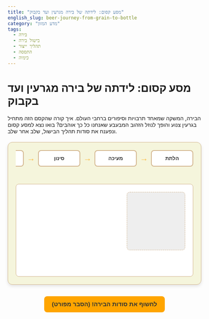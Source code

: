 ```yaml
---
title: "מסע קסום: לידתה של בירה מגרעין ועד בקבוק"
english_slug: beer-journey-from-grain-to-bottle
category: "מדע המזון"
tags:
  - בירה
  - בישול בירה
  - תהליך ייצור
  - התססה
  - כימיה
---
```

<h1>מסע קסום: לידתה של בירה מגרעין ועד בקבוק</h1>

<p>הבירה, המשקה שמאחד תרבויות וסיפורים ברחבי העולם. איך קורה שהקסם הזה מתחיל בגרעין צנוע והופך לנוזל הזהוב המבעבע שאנחנו כל כך אוהבים? בואו נצא למסע קסום ונפענח את סודות תהליך הבישול, שלב אחר שלב.</p>

<div class="beer-journey-app">
    <div class="timeline" id="beer-timeline">
        <div class="step" data-step="malting">הלתת</div>
        <div class="arrow"><span>&rarr;</span></div>
        <div class="step" data-step="mashing">מעיכה</div>
        <div class="arrow"><span>&rarr;</span></div>
        <div class="step" data-step="lautering">סינון</div>
        <div class="arrow"><span>&rarr;</span></div>
        <div class="step" data-step="boiling">רתיחה</div>
        <div class="arrow"><span>&rarr;</span></div>
        <div class="step" data-step="cooling">קירור</div>
        <div class="arrow"><span>&rarr;</span></div>
        <div class="step" data-step="fermentation">תסיסה</div>
        <div class="arrow"><span>&rarr;</span></div>
        <div class="step" data-step="conditioning">יישון</div>
        <div class="arrow"><span>&rarr;</span></div>
        <div class="step" data-step="packaging">ביקבוק</div>
    </div>
    <div class="display-area" id="step-display">
        <!-- Step content and visual representation will be loaded here by JS -->
        <div class="process-visual">
            <!-- Dynamic visual element controlled by CSS/JS -->
        </div>
        <div class="process-text">
            <h3 class="step-title"></h3>
            <p class="step-description"></p>
        </div>
    </div>
</div>

<style>
    :root {
        --beer-gold: #ffcc00;
        --beer-dark-gold: #ffa500;
        --beer-brown: #a0522d;
        --beer-light-brown: #cd853f;
        --neutral-bg: #f5f5dc; /* Beige */
        --neutral-border: #d2b48c; /* Tan */
        --dark-text: #333;
        --light-text: #fff;
        --shadow: rgba(0, 0, 0, 0.1);
    }

    .beer-journey-app {
        direction: rtl;
        font-family: 'Arial', sans-serif; /* More common/clean font */
        margin-top: 20px;
        border: 1px solid var(--neutral-border);
        padding: 20px; /* Slightly more padding */
        border-radius: 12px; /* More rounded corners */
        background-color: var(--neutral-bg);
        box-shadow: 0 4px 8px var(--shadow); /* Add subtle shadow */
    }

    .timeline {
        display: flex;
        justify-content: space-between;
        align-items: center;
        margin-bottom: 30px; /* More space */
        overflow-x: auto;
        padding-bottom: 15px; /* More padding below for scrollbar */
        scrollbar-width: thin; /* Thinner scrollbar */
        scrollbar-color: var(--beer-dark-gold) var(--neutral-border); /* Style scrollbar */
    }

    .timeline::-webkit-scrollbar {
        height: 8px;
    }

    .timeline::-webkit-scrollbar-track {
        background: var(--neutral-border);
        border-radius: 10px;
    }

    .timeline::-webkit-scrollbar-thumb {
        background-color: var(--beer-dark-gold);
        border-radius: 10px;
        border: 2px solid var(--neutral-bg);
    }


    .step {
        flex: 1;
        text-align: center;
        padding: 12px 8px; /* More padding */
        cursor: pointer;
        border: 2px solid var(--neutral-border); /* Slightly thicker border */
        border-radius: 8px;
        background-color: #fff; /* White steps */
        color: var(--dark-text);
        transition: background-color 0.3s ease, border-color 0.3s ease, transform 0.2s ease; /* Add transform transition */
        min-width: 90px; /* Slightly wider steps */
        white-space: nowrap;
        font-size: 0.95em; /* Slightly larger font */
        font-weight: bold; /* Steps text bolder */
        user-select: none; /* Prevent text selection */
    }

    .step.active {
        background-color: var(--beer-gold); /* Beer color */
        border-color: var(--beer-dark-gold);
        color: var(--dark-text); /* Keep text dark for contrast */
        transform: translateY(-3px); /* Subtle lift */
        box-shadow: 0 3px 6px var(--shadow);
    }

    .step:hover:not(.active) {
        background-color: #fff8dc; /* Lighter hover */
        border-color: var(--beer-gold);
    }

    .step:active {
        transform: translateY(0); /* Press effect */
        box-shadow: none;
    }


    .arrow {
        padding: 0 8px; /* More padding */
        font-size: 1.5em; /* Larger arrow */
        color: var(--beer-dark-gold); /* Match beer color */
        animation: arrow-pulse 1.5s infinite ease-in-out; /* Subtle animation */
    }

    @keyframes arrow-pulse {
        0%, 100% { transform: scale(1); opacity: 0.8; }
        50% { transform: scale(1.1); opacity: 1; }
    }


    .display-area {
        border: 1px solid var(--neutral-border);
        padding: 20px; /* More padding */
        border-radius: 8px;
        background-color: #fff;
        min-height: 200px; /* More space for visuals */
        display: flex; /* Use flexbox for layout */
        gap: 20px; /* Space between visual and text */
        align-items: flex-start; /* Align items to the top */
    }

    .process-visual {
        flex-shrink: 0; /* Don't shrink */
        width: 150px; /* Fixed width for visual area */
        height: 150px; /* Fixed height */
        background-color: #eee; /* Placeholder background */
        border-radius: 8px;
        position: relative; /* Needed for absolute positioning of animations */
        overflow: hidden; /* Hide overflowing animation elements */
        border: 1px dashed var(--neutral-border); /* Indicate it's a placeholder/visual */
        display: flex; /* Use flex for centering/positioning internal elements */
        justify-content: center;
        align-items: center;
        font-size: 0.8em;
        color: #666;
        text-align: center;
    }

    .process-text {
        flex-grow: 1; /* Take remaining space */
    }

    .display-area h3 {
        margin-top: 0;
        color: var(--beer-dark-gold); /* Match step color */
        margin-bottom: 10px;
        font-size: 1.4em;
    }

    .display-area p {
        color: var(--dark-text);
        line-height: 1.6;
        font-size: 1.1em;
    }

    /* --- Visual Animations --- */
    /* Malting: Represents grain transformation */
    .process-visual.malting {
        background: linear-gradient(to bottom, #f0d9b5, var(--beer-light-brown)); /* Grain color change */
    }

    /* Mashing: Represents mixing and sugar extraction */
    .process-visual.mashing {
        background: linear-gradient(to bottom, var(--beer-light-brown) 50%, var(--beer-gold) 50%); /* Grain & Wort */
        animation: mash-mix 2s infinite linear;
    }
    @keyframes mash-mix {
        0% { background-position: 0% 0%; }
        100% { background-position: 0% -100%; } /* Simulate downward movement */
    }

    /* Lautering: Represents separation */
    .process-visual.lautering {
        background: linear-gradient(to top, var(--beer-brown) 30%, var(--beer-gold) 30%); /* Layers */
        position: relative;
    }
    .process-visual.lautering::after {
        content: '';
        position: absolute;
        top: 30%; /* Starting point of separation */
        left: 0;
        right: 0;
        height: 5px;
        background-color: rgba(255, 255, 255, 0.5); /* White line indicating separation */
        animation: separate 1.5s ease-in-out;
    }
    @keyframes separate {
        0% { transform: scaleX(0); }
        100% { transform: scaleX(1); }
    }

    /* Boiling: Represents heat and hop addition */
    .process-visual.boiling {
        background-color: var(--beer-gold);
        position: relative;
        overflow: visible; /* Allow bubbles to go outside */
    }
    .process-visual.boiling::before, .process-visual.boiling::after {
        content: '';
        position: absolute;
        width: 10px;
        height: 10px;
        background-color: rgba(255, 255, 255, 0.7);
        border-radius: 50%;
        animation: bubble 1.5s infinite linear;
        bottom: 0;
        opacity: 0;
    }
    .process-visual.boiling::before { left: 20%; animation-delay: 0s; }
    .process-visual.boiling::after { left: 60%; animation-delay: 0.5s; width: 8px; height: 8px; }
    @keyframes bubble {
        0% { bottom: 0; opacity: 0.5; transform: scale(1); }
        50% { opacity: 1; transform: scale(1.1); }
        100% { bottom: 100%; opacity: 0; transform: scale(1); }
    }


    /* Cooling: Represents temperature drop */
    .process-visual.cooling {
        background: linear-gradient(to bottom, #ffcc00, #ffcc00); /* Start color */
        animation: cool-down 1.5s ease-out forwards;
    }
    @keyframes cool-down {
        0% { background: linear-gradient(to bottom, #ffcc00, #ffcc00); }
        100% { background: linear-gradient(to bottom, #ffeb7f, #ffcc00); } /* Subtle color shift */
    }


    /* Fermentation: Represents yeast activity and bubbling */
    .process-visual.fermentation {
        background-color: var(--beer-gold);
        position: relative;
        overflow: visible; /* Allow bubbles to go outside */
    }
    .process-visual.fermentation::before, .process-visual.fermentation::after,
    .process-visual.fermentation .ferment-bubble1, .process-visual.fermentation .ferment-bubble2 {
        content: '';
        position: absolute;
        width: 8px;
        height: 8px;
        background-color: rgba(255, 255, 255, 0.9);
        border-radius: 50%;
        animation: ferment-bubble 2s infinite linear;
        bottom: 0;
        opacity: 0;
    }
     .process-visual.fermentation::before { left: 15%; animation-delay: 0s; width: 6px; height: 6px;}
     .process-visual.fermentation::after { left: 45%; animation-delay: 0.7s; }
     .process-visual.fermentation .ferment-bubble1 { left: 75%; animation-delay: 1.4s; width: 7px; height: 7px; }
     .process-visual.fermentation .ferment-bubble2 { left: 30%; animation-delay: 0.3s; width: 5px; height: 5px; }

    @keyframes ferment-bubble {
        0% { bottom: 0; opacity: 0.6; transform: scale(0.8); }
        50% { opacity: 1; transform: scale(1.2); }
        100% { bottom: 100%; opacity: 0; transform: scale(1); }
    }


    /* Conditioning: Represents settling and clarification */
    .process-visual.conditioning {
        background: linear-gradient(to bottom, rgba(255, 204, 0, 0.8) 70%, rgba(160, 82, 45, 0.5) 70%); /* Simulate clarity */
        animation: settle 3s ease-out forwards;
    }
     @keyframes settle {
        0% { background-position: 0% 0%; }
        100% { background-position: 0% -20%; } /* Simulate sediment settling */
    }


    /* Packaging: Final product */
    .process-visual.packaging {
         background: linear-gradient(to top, var(--beer-gold), #ffeb7f); /* Clear beer gradient */
         position: relative;
         overflow: visible; /* Allow bubbles to escape */
    }
     .process-visual.packaging::before, .process-visual.packaging::after {
        content: '';
        position: absolute;
        width: 5px;
        height: 5px;
        background-color: rgba(255, 255, 255, 0.8);
        border-radius: 50%;
        animation: fizz 3s infinite linear;
        bottom: 10%; /* Start above bottom */
        opacity: 0;
    }
     .process-visual.packaging::before { left: 30%; animation-delay: 0s; }
     .process-visual.packaging::after { left: 70%; animation-delay: 1s; width: 4px; height: 4px; }

    @keyframes fizz {
        0% { bottom: 10%; opacity: 0.5; }
        100% { bottom: 100%; opacity: 0; }
    }


    /* Reset animation on step change */
     .process-visual:not(.malting):not(.mashing):not(.lautering):not(.boiling):not(.cooling):not(.fermentation):not(.conditioning):not(.packaging) {
        animation: none !important;
     }


    #toggle-explanation {
        display: block;
        margin: 30px auto; /* More margin */
        padding: 12px 20px; /* More padding */
        font-size: 1.1em;
        cursor: pointer;
        border: none;
        border-radius: 8px; /* More rounded */
        background-color: var(--beer-dark-gold); /* Match design */
        color: var(--dark-text); /* Dark text on button */
        transition: background-color 0.3s ease, transform 0.1s ease;
        font-weight: bold;
    }

    #toggle-explanation:hover {
        background-color: #ffbf00;
        transform: translateY(-1px);
    }
     #toggle-explanation:active {
         transform: translateY(0);
     }


    .explanation {
        border: 1px solid var(--neutral-border);
        padding: 20px; /* More padding */
        margin-top: 20px;
        border-radius: 12px;
        background-color: #fff8dc; /* Lighter background for explanation */
        display: none; /* Hidden by default */
        box-shadow: 0 2px 4px var(--shadow);
    }

    .explanation h2, .explanation h3 {
        color: var(--beer-dark-gold);
        border-bottom: 1px solid var(--neutral-border); /* Separator */
        padding-bottom: 5px;
        margin-bottom: 15px;
    }
    .explanation h2 { font-size: 1.6em; }
    .explanation h3 { font-size: 1.3em; color: var(--beer-brown);}


    .explanation p {
        color: var(--dark-text);
        line-height: 1.7; /* More space between lines */
        margin-bottom: 15px;
    }

</style>

<button id="toggle-explanation">לחשוף את סודות הבירה! (הסבר מפורט)</button>

<div class="explanation" id="detailed-explanation">
    <h2>המסע נחשף: שלבי הקסם של יצירת הבירה</h2>

    <h3>מבוא קצר: הגיבורים של תהליך הבישול</h3>
    <p>בירה היא לא רק משקה, היא תוצר של כימיה, ביולוגיה ואמנות עתיקה. ארבעה גיבורים עיקריים שותפים ליצירה: המים - הבמה לכל התהליך; הדגנים (בעיקר שעורה מולתתת) - מספקים את הסוכרים הדרושים למסיבה; הכשות - מוסיפה ארומה, מרירות נעימה ושומרת על הטריות; והשמרים - האמנים הזעירים שהופכים את הסוכרים לאלכוהול וגיזוז. יחד, הם יוצאים למסע מרתק.</p>

    <h3>שלב 1: הלתת (Malting) - להעיר את הגרעין</h3>
    <p>הכל מתחיל בגרעין השעורה. בשלב הלתת, הגרעינים מושרים במים כדי להתחיל נביטה. זהו טריק קסום מהטבע: הנביטה מפעילה אנזימים חבויים בגרעין, שתפקידם יהיה לפרק בהמשך את העמילנים המורכבים לסוכרים פשוטים (הדלק של השמרים!). כדי לשמר את הכוח האנזימטי הזה בדיוק ברגע הנכון, עוצרים את הנביטה בייבוש בחום (kilning). טמפרטורת הייבוש תשפיע גם על צבע וטעמי הקליה של הגרעין, ותתן את הבסיס לגוון ולטעם של הבירה הסופית, מבהיר ועד כהה כמו שוקולד.</p>

    <h3>שלב 2: המעיכה (Mashing) - מרק הסוכר המתוק</h3>
    <p>עכשיו כשהגרעינים "ערים" ואנזימים מוכנים, מגיע זמן המעיכה. הגרעינים המולתתים נטחנים גס ומעורבבים עם מים חמים בטמפרטורות מדויקות (בדרך כלל סביב 62-70 מעלות צלזיוס). כאן מתרחש הקסם האנזימטי: האנזימים שהופעלו בהלתת מתחילים לפרק את העמילנים הגדולים לסוכרים קטנים ומסיסים, בעיקר מלטוז. התוצאה היא נוזל מתוק ומלא הבטחה שנקרא "וורט" (Wort).</p>

    <h3>שלב 3: הסינון (Lautering) - להפריד את הטוב מהמוצק</h3>
    <p>אחרי שהסוכרים הומסו בוורט, צריך להפריד את הנוזל המתוק מהשאריות המוצקות של הגרעינים (שנקראות Spent Grains). תהליך הסינון (Lautering) עושה בדיוק את זה. הוורט מסונן, לרוב דרך שכבה טבעית של הגריינס עצמם שמשמשת כמסנן טבעי. לעיתים שוטפים את הגריינס במים חמים נוספים (Sparge) כדי לוודא שכל טיפת סוכר נוצלה.</p>

    <h3>שלב 4: הרתיחה (Boiling) - טיהור והוספת אופי</h3>
    <p>הוורט הצלול מועבר למיכל הרתיחה ומתחיל להתבשל בעוצמה במשך שעה עד שעה וחצי. זוהי תחנת טיהור ועיצוב טעם: הרתיחה הורגת חיידקים לא רצויים (חיטוי!), מאדה חומרים נדיפים שעלולים לפגוע בטעם, והכי חשוב - זה הזמן להוסיף את הכשות! הוספת כשות בתחילת הרתיחה תעניק לבירה מרירות נקייה, והוספה בסופה או אחרי כיבוי האש תעניק לה ארומות פרחוניות, פירותיות או עשבוניות נפלאות.</p>

    <h3>שלב 5: הקירור (Cooling) - להכין את הבמה לשמרים</h3>
    <p>מיד לאחר הרתיחה, הוורט רותח וחם מדי בשביל האורחים הבאים שלנו - השמרים העדינים. יש לקרר אותו במהירות לטמפרטורת החדר או קצת פחות (בדרך כלל 18-24°C לאיילים או 8-14°C ללאגרים). קירור מהיר חיוני למניעת זיהומים חיידקיים ולשקיעת חלבונים וטאנינים שהתגבשו בחום. המטרה: סביבה מושלמת לשמרים.</p>

    <h3>שלב 6: התסיסה (Fermentation) - הקסם הביולוגי מתחיל</h3>
    <p>הוורט המקורר מועבר למיכל התסיסה, וזה הרגע הגדול של השמרים! מוסיפים את זן השמרים המתאים, והם מתחילים במלאכתם: המרת הסוכרים שבוורט לאלכוהול ולפחמן דו-חמצני. המיכל מתחיל לבעבע בעדינות, עדות לעבודה המאומצת בפנים. תהליך זה נמשך בדרך כלל שבוע עד שלושה שבועות, והוא הלב הפועם של ייצור הבירה, זה שמעניק לה את האלכוהול והגיזוז הראשוני.</p>

    <h3>שלב 7: היישון (Conditioning) - הזמן עושה את שלו</h3>
    <p>אחרי שהשמרים סיימו את רוב עבודתם, הבירה הצעירה עוברת לשלב מנוחה וגיבוש טעמים. היישון יכול לכלול העברה למיכל אחר, קירור לטמפרטורות נמוכות יותר (ליצירת לאגרים חלקים במיוחד), או הוספת מרכיבים נוספים לטעם כמו שבבי עץ אלון. שלב זה מאפשר לטעמים להתפתח, להתעגל, למשקעים לשקוע, וטעמי לוואי קלים להיעלם. זהו השלב בו הבירה מקבלת את הליטוש הסופי לפני שתהיה מוכנה לקהל.</p>

    <h3>שלב 8: הביקבוק/אריזה (Packaging) - מוכנה למסיבה!</h3>
    <p>המסע כמעט הושלם! הבירה המיושנת והמוכנה מוכנסת לאריזתה הסופית – בקבוקים, פחיות או חביות. לעיתים קרובות מוסיפים כמות קטנה של סוכר טבעי (סוכר פרימינג) לפני הסגירה. הסוכר הזה מאפשר לשאריות השמרים הקטנות שנותרו בבירה לבצע תסיסה נוספת בתוך האריזה הסגורה. תסיסה זו יוצרת את הגיזוז הטבעי והעדין שמתפרץ בשמחה כשהבקבוק נפתח!</p>
</div>

<script>
    document.addEventListener('DOMContentLoaded', () => {
        const steps = document.querySelectorAll('.beer-journey-app .step');
        const displayArea = document.getElementById('step-display');
        const processVisual = displayArea.querySelector('.process-visual');
        const stepTitle = displayArea.querySelector('.step-title');
        const stepDescription = displayArea.querySelector('.step-description');
        const toggleButton = document.getElementById('toggle-explanation');
        const explanationDiv = document.getElementById('detailed-explanation');

        // Content for each step - more dynamic and action-oriented language
        const stepContents = {
            malting: {
                title: "שלב 1: הלתת - להעיר את הקסם בגרעין",
                description: "גרעיני שעורה שורים במים ומתחילים לנבוט, מעירים אנזימים חיוניים. ייבוש עדין מכין אותם לשחרר את מלוא הפוטנציאל המתוק שלהם.",
                visualClass: 'malting'
            },
            mashing: {
                title: "שלב 2: מעיכה - ליצור את הבסיס המתוק",
                description: "הגרעינים הגרוסים פוגשים מים חמים, והאנזימים מתחילים לפרק עמילנים לסוכרים. נוצר ה'וורט' - נוזל עשיר, מתוק ומלא הבטחה.",
                visualClass: 'mashing'
            },
            lautering: {
                title: "שלב 3: סינון - להפריד את הנוזל הטהור",
                description: "הוורט המתוק מסונן דרך שכבת הגרעינים עצמם, המפרידה את הנוזל הצלול מהשאריות המוצקות. מקבלים נוזל נקי מוכן לרתיחה.",
                visualClass: 'lautering'
            },
            boiling: {
                title: "שלב 4: רתיחה - טיהור והוספת אופי",
                description: "הוורט רותח! החום מחטא, טעמי לוואי נעלמים, והכשות המרה והארומטית מצטרפת לחגיגה ומעניקה לבירה את ייחודה.",
                visualClass: 'boiling'
            },
            cooling: {
                title: "שלב 5: קירור - להתכונן לאורחים הקטנים",
                description: "מקררים במהירות את הוורט לטמפרטורה המושלמת. עכשיו הוא בטוח וחם (או קר) בדיוק במידה הנכונה כדי לקבל את פני השמרים.",
                visualClass: 'cooling'
            },
            fermentation: {
                title: "שלב 6: תסיסה - הקסם הביולוגי בפעולה",
                description: "השמרים האמנים מתחילים לעבוד! הם 'אוכלים' את הסוכרים והופכים אותם באטיות לאלכוהול ופחמן דו-חמצני. הבירה ממש נולדת כאן.",
                visualClass: 'fermentation'
            },
            conditioning: {
                title: "שלב 7: יישון - לתת לטעמים להתפתח",
                description: "הבירה נחה ומתבגרת בשלווה. טעמים מתעגלים, משקעים שוקעים, והבירה מקבלת את הליטוש הסופי והגיזוז העדין.",
                visualClass: 'conditioning'
            },
            packaging: {
                title: "שלב 8: ביקבוק - מוכנה לצאת לעולם!",
                description: "הבירה המוכנה עוברת לבקבוקים או חביות, לעיתים עם נגיעת סוכר ליצירת הגיזוז המושלם והטבעי שמתפרץ בשמחה בפתיחה.",
                visualClass: 'packaging'
            }
        };

        // Add necessary fermentation bubbles elements (for CSS animation)
        // This is a simple way to add elements for complex CSS animations without complex JS DOM manipulation per step
        const fermentBubble1 = document.createElement('div');
        fermentBubble1.classList.add('ferment-bubble1');
        processVisual.appendChild(fermentBubble1);

        const fermentBubble2 = document.createElement('div');
        fermentBubble2.classList.add('ferment-bubble2');
        processVisual.appendChild(fermentBubble2);


        // Function to display step content and trigger animation
        const displayStep = (stepKey) => {
            const content = stepContents[stepKey];
            if (content) {
                // Update text content
                stepTitle.textContent = content.title;
                stepDescription.textContent = content.description;

                // Update active class on timeline steps
                steps.forEach(step => step.classList.remove('active'));
                const activeStepElement = document.querySelector(`.step[data-step="${stepKey}"]`);
                if (activeStepElement) {
                    activeStepElement.classList.add('active');
                    // Optional: Scroll active step into view if timeline overflows
                     activeStepElement.scrollIntoView({ behavior: 'smooth', inline: 'center' });
                }

                // Trigger visual animation
                // Remove all previous animation classes
                Object.values(stepContents).forEach(c => processVisual.classList.remove(c.visualClass));
                // Add the new class
                processVisual.classList.add(content.visualClass);

                // Reset/Restart specific animations if needed (more complex, basic CSS animation restart on class add is often sufficient)
                 // For ferment bubbles, ensure they are added/removed or controlled by the fermentation class state
                 if (stepKey === 'fermentation') {
                     fermentBubble1.style.display = 'block';
                     fermentBubble2.style.display = 'block';
                 } else {
                      fermentBubble1.style.display = 'none';
                      fermentBubble2.style.display = 'none';
                 }


                // Optional: Add a subtle fade-in effect to the text
                 processText.style.opacity = 0;
                 setTimeout(() => {
                     processText.style.opacity = 1;
                 }, 100); // Small delay to allow reflow

            }
        };

        // Add click listeners to steps
        steps.forEach(step => {
            step.addEventListener('click', () => {
                const stepKey = step.getAttribute('data-step');
                displayStep(stepKey);
            });
        });

        // Toggle explanation visibility
        toggleButton.addEventListener('click', () => {
            const isHidden = explanationDiv.style.display === 'none' || explanationDiv.style.display === '';
            explanationDiv.style.display = isHidden ? 'block' : 'none';
            toggleButton.textContent = isHidden ? 'הסתר את סודות הבירה!' : 'לחשוף את סודות הבירה! (הסבר מפורט)'; // Update button text
        });

        // Initialize: Display the first step (Malting) on load with animation
        displayStep('malting');
    });
</script>